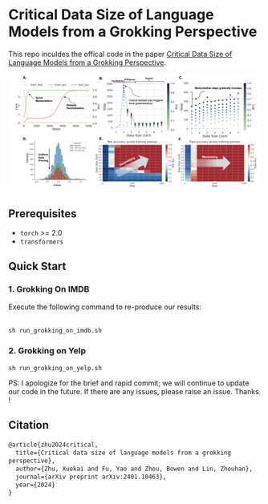 # Critical Data Size of Language Models from a Grokking Perspective

This repo inculdes the offical code in the paper [Critical Data Size of Language Models from a Grokking Perspective](https://arxiv.org/pdf/2401.10463.pdf).

![Main_figure](figures/figure-1.png)

## Prerequisites

- `torch` >= 2.0
- `transformers`


## Quick Start

### 1. Grokking On IMDB

Execute the following command to re-produce our results: 

```shell

sh run_grokking_on_imdb.sh

```


### 2. Grokking on Yelp 


```shell
sh run_grokking_on_yelp.sh
```

PS: I apologize for the brief and rapid commit; we will continue to update our code in the future. If there are any issues, please raise an issue. Thanks !

## Citation
```shell
@article{zhu2024critical,
  title={Critical data size of language models from a grokking perspective},
  author={Zhu, Xuekai and Fu, Yao and Zhou, Bowen and Lin, Zhouhan},
  journal={arXiv preprint arXiv:2401.10463},
  year={2024}
}
```
